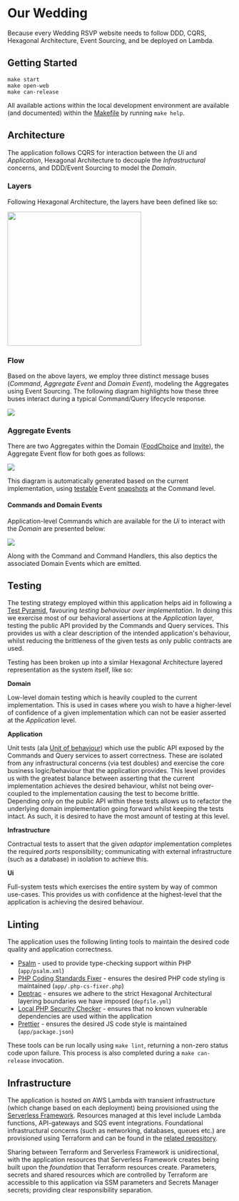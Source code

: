 # Our Wedding

Because every Wedding RSVP website needs to follow DDD, CQRS, Hexagonal Architecture, Event Sourcing, and be deployed on Lambda.

## Getting Started

```
make start
make open-web
make can-release
```

All available actions within the local development environment are available (and documented) within the [Makefile](Makefile) by running `make help`.

## Architecture

The application follows CQRS for interaction between the *Ui* and *Application*, Hexagonal Architecture to decouple the *Infrastructural* concerns, and DDD/Event Sourcing to model the *Domain*.

### Layers

Following Hexagonal Architecture, the layers have been defined like so:

<img src="documentation/hexagonal-architecture.png" width="300">

### Flow

Based on the above layers, we employ three distinct message buses (*Command*, *Aggregate Event* and *Domain Event*), modeling the Aggregates using Event Sourcing.
The following diagram highlights how these three buses interact during a typical Command/Query lifecycle response.

![](documentation/cqrs-event-sourcing-flow-diagram.png)

### Aggregate Events

There are two Aggregates within the Domain ([FoodChoice](app/src/Domain/Model/FoodChoice) and [Invite](app/src/Domain/Model/Invite)), the Aggregate Event flow for both goes as follows:

![](documentation/aggregate-event-digram.svg)

This diagram is automatically generated based on the current implementation, using [testable](app/tests/Application/Command/CommandTestCase.php) Event [snapshots](app/tests/Application/Command/EventStoreSnapshots) at the Command level.

#### Commands and Domain Events

Application-level Commands which are available for the *Ui* to interact with the *Domain* are presented below:

![](documentation/command-digram.svg)

Along with the Command and Command Handlers, this also deptics the associated Domain Events which are emitted.

## Testing

The testing strategy employed within this application helps aid in following a [Test Pyramid](https://martinfowler.com/articles/practical-test-pyramid.html), favouring _testing behaviour over implementation_.
In doing this we exercise most of our behavioral assertions at the _Application_ layer, testing the public API provided by the Commands and Query services.
This provides us with a clear description of the intended application's behaviour, whilst reducing the brittleness of the given tests as only public contracts are used.

Testing has been broken up into a similar Hexagonal Architecture layered representation as the system itself, like so:

**Domain**

Low-level domain testing which is heavily coupled to the current implementation.
This is used in cases where you wish to have a higher-level of confidence of a given implementation which can not be easier asserted at the _Application_ level.

**Application**

Unit tests (ala [Unit of behaviour](https://vimeo.com/68375232)) which use the public API exposed by the Commands and Query services to assert correctness.
These are isolated from any infrastructural concerns (via test doubles) and exercise the core business logic/behaviour that the application provides.
This level provides us with the greatest balance between asserting that the current implementation achieves the desired behaviour, whilst not being over-coupled to the implementation causing the test to become brittle.
Depending only on the public API within these tests allows us to refactor the underlying domain implementation going forward whilst keeping the tests intact.
As such, it is desired to have the most amount of testing at this level.

**Infrastructure**

Contractual tests to assert that the given _adaptor_ implementation completes the required _ports_ responsibility; communicating with external infrastructure (such as a database) in isolation to achieve this.

**Ui**

Full-system tests which exercises the entire system by way of common use-cases. 
This provides us with confidence at the highest-level that the application is achieving the desired behaviour.

## Linting

The application uses the following linting tools to maintain the desired code quality and application correctness.

- [Psalm](https://psalm.dev/) - used to provide type-checking support within PHP (`app/psalm.xml`)
- [PHP Coding Standards Fixer](https://cs.symfony.com/) - ensures the desired PHP code styling is maintained (`app/.php-cs-fixer.php`)
- [Deptrac](https://github.com/qossmic/deptrac) - ensures we adhere to the strict Hexagonal Architectural layering boundaries we have imposed (`depfile.yml`)
- [Local PHP Security Checker](https://github.com/fabpot/local-php-security-checker) - ensures that no known vulnerable dependencies are used within the application
- [Prettier](https://prettier.io/) - ensures the desired JS code style is maintained (`app/package.json`)

These tools can be run locally using `make lint`, returning a non-zero status code upon failure.
This process is also completed during a `make can-release` invocation.

## Infrastructure

The application is hosted on AWS Lambda with transient infrastructure (which change based on each deployment) being provisioned using the [Serverless Framework](./app/serverless.yml).
Resources managed at this level include Lambda functions, API-gateways and SQS event integrations.
Foundational infrastructural concerns (such as networking, databases, queues etc.) are provisioned using Terraform and can be found in the [related repository](https://github.com/eddmann/our-wedding-infra).

Sharing between Terraform and Serverless Framework is unidirectional, with the application resources that Serverless Framework creates being built upon the _foundation_ that Terraform resources create.
Parameters, secrets and shared resources which are controlled by Terraform are accessible to this application via SSM parameters and Secrets Manager secrets; providing clear responsibility separation.
